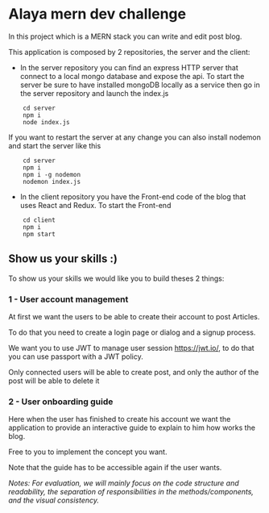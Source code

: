 
# Alaya mern dev challenge 


In this project which is a MERN stack you can write and edit post blog.

This application is composed by 2 repositories, the server and the client:

- In the server repository you can find an express HTTP server that connect to a local mongo database and expose
the api.
To start the server be sure to have installed mongoDB locally as a service then go in the server repository and launch the index.js
```$xslt
    cd server
    npm i
    node index.js
```
If you want to restart the server at any change you can also install nodemon and start the server like this
```
    cd server
    npm i
    npm i -g nodemon
    nodemon index.js
```
- In the client repository you have the Front-end code of the blog that uses React and Redux.
To start the Front-end
```
    cd client
    npm i
    npm start
```


## Show us your skills :)

To show us your skills we would like you to build theses 2 things:

### 1 - User account management

At first we want the users to be able to create their account to post Articles.

To do that you need to create a login page or dialog and a signup process.

We want you to use JWT to manage user session https://jwt.io/, to do that you can use passport with a JWT policy.

Only connected users will be able to create post, and only the author of the post will be able to delete it

### 2 - User onboarding guide

Here when the user has finished to create his account we want the application to provide an interactive guide to explain to him
how works the blog.

Free to you to implement the concept you want.

Note that the guide has to be accessible again if the user wants.


_Notes: For evaluation, we will mainly focus on the code structure and readability, the separation of responsibilities in the methods/components, and the visual consistency._
